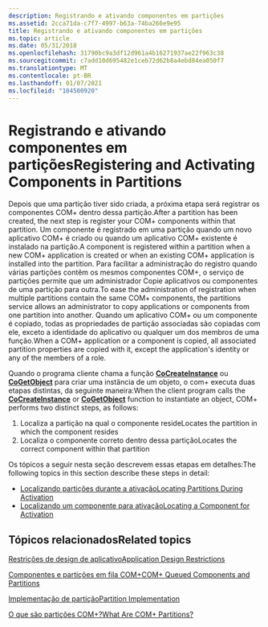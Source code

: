 ```yaml
---
description: Registrando e ativando componentes em partições
ms.assetid: 2cca71da-c7f7-4997-b63a-74ba266e9e95
title: Registrando e ativando componentes em partições
ms.topic: article
ms.date: 05/31/2018
ms.openlocfilehash: 31790bc9a3df12d961a4b16271937ae22f963c38
ms.sourcegitcommit: c7add10d695482e1ceb72d62b8a4ebd84ea050f7
ms.translationtype: MT
ms.contentlocale: pt-BR
ms.lasthandoff: 01/07/2021
ms.locfileid: "104500920"
---
```

# <a name="registering-and-activating-components-in-partitions"></a><span data-ttu-id="0b1a7-103">Registrando e ativando componentes em partições</span><span class="sxs-lookup"><span data-stu-id="0b1a7-103">Registering and Activating Components in Partitions</span></span>

<span data-ttu-id="0b1a7-104">Depois que uma partição tiver sido criada, a próxima etapa será registrar os componentes COM+ dentro dessa partição.</span><span class="sxs-lookup"><span data-stu-id="0b1a7-104">After a partition has been created, the next step is register your COM+ components within that partition.</span></span> <span data-ttu-id="0b1a7-105">Um componente é registrado em uma partição quando um novo aplicativo COM+ é criado ou quando um aplicativo COM+ existente é instalado na partição.</span><span class="sxs-lookup"><span data-stu-id="0b1a7-105">A component is registered within a partition when a new COM+ application is created or when an existing COM+ application is installed into the partition.</span></span> <span data-ttu-id="0b1a7-106">Para facilitar a administração do registro quando várias partições contêm os mesmos componentes COM+, o serviço de partições permite que um administrador Copie aplicativos ou componentes de uma partição para outra.</span><span class="sxs-lookup"><span data-stu-id="0b1a7-106">To ease the administration of registration when multiple partitions contain the same COM+ components, the partitions service allows an administrator to copy applications or components from one partition into another.</span></span> <span data-ttu-id="0b1a7-107">Quando um aplicativo COM+ ou um componente é copiado, todas as propriedades de partição associadas são copiadas com ele, exceto a identidade do aplicativo ou qualquer um dos membros de uma função.</span><span class="sxs-lookup"><span data-stu-id="0b1a7-107">When a COM+ application or a component is copied, all associated partition properties are copied with it, except the application's identity or any of the members of a role.</span></span>

<span data-ttu-id="0b1a7-108">Quando o programa cliente chama a função [**CoCreateInstance**](/windows/desktop/api/combaseapi/nf-combaseapi-cocreateinstance) ou [**CoGetObject**](/windows/desktop/api/objbase/nf-objbase-cogetobject) para criar uma instância de um objeto, o com+ executa duas etapas distintas, da seguinte maneira:</span><span class="sxs-lookup"><span data-stu-id="0b1a7-108">When the client program calls the [**CoCreateInstance**](/windows/desktop/api/combaseapi/nf-combaseapi-cocreateinstance) or [**CoGetObject**](/windows/desktop/api/objbase/nf-objbase-cogetobject) function to instantiate an object, COM+ performs two distinct steps, as follows:</span></span>

1.  <span data-ttu-id="0b1a7-109">Localiza a partição na qual o componente reside</span><span class="sxs-lookup"><span data-stu-id="0b1a7-109">Locates the partition in which the component resides</span></span>
2.  <span data-ttu-id="0b1a7-110">Localiza o componente correto dentro dessa partição</span><span class="sxs-lookup"><span data-stu-id="0b1a7-110">Locates the correct component within that partition</span></span>

<span data-ttu-id="0b1a7-111">Os tópicos a seguir nesta seção descrevem essas etapas em detalhes:</span><span class="sxs-lookup"><span data-stu-id="0b1a7-111">The following topics in this section describe these steps in detail:</span></span>

-   [<span data-ttu-id="0b1a7-112">Localizando partições durante a ativação</span><span class="sxs-lookup"><span data-stu-id="0b1a7-112">Locating Partitions During Activation</span></span>](locating-partitions-during-activation.md)
-   [<span data-ttu-id="0b1a7-113">Localizando um componente para ativação</span><span class="sxs-lookup"><span data-stu-id="0b1a7-113">Locating a Component for Activation</span></span>](locating-a-component-for-activation.md)

## <a name="related-topics"></a><span data-ttu-id="0b1a7-114">Tópicos relacionados</span><span class="sxs-lookup"><span data-stu-id="0b1a7-114">Related topics</span></span>

<dl> <dt>

[<span data-ttu-id="0b1a7-115">Restrições de design de aplicativo</span><span class="sxs-lookup"><span data-stu-id="0b1a7-115">Application Design Restrictions</span></span>](application-design-restrictions.md)
</dt> <dt>

[<span data-ttu-id="0b1a7-116">Componentes e partições em fila COM+</span><span class="sxs-lookup"><span data-stu-id="0b1a7-116">COM+ Queued Components and Partitions</span></span>](com--queued-components-and-partitions.md)
</dt> <dt>

[<span data-ttu-id="0b1a7-117">Implementação de partição</span><span class="sxs-lookup"><span data-stu-id="0b1a7-117">Partition Implementation</span></span>](partition-implementation.md)
</dt> <dt>

[<span data-ttu-id="0b1a7-118">O que são partições COM+?</span><span class="sxs-lookup"><span data-stu-id="0b1a7-118">What Are COM+ Partitions?</span></span>](what-are-com--partitions-.md)
</dt> </dl>

 

 
